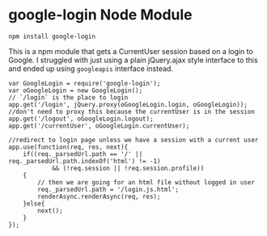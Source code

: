 google-login Node Module
=======================

`npm install google-login`

This is a npm module that gets a CurrentUser session based on a login to Google. I struggled with just using a plain jQuery.ajax style interface to this and ended up using `googleapis` interface instead.

	var GoogleLogin = require('google-login');
	var oGoogleLogin = new GoogleLogin();
	// `/login` is the place to login
	app.get('/login', jQuery.proxy(oGoogleLogin.login, oGoogleLogin));
	//don't need to proxy this because the currentUser is in the session 
	app.get('/logout', oGoogleLogin.logout);
	app.get('/currentUser', oGoogleLogin.currentUser);

	//redirect to login page unless we have a session with a current user
	app.use(function(req, res, next){
		if((req._parsedUrl.path == '/' || req._parsedUrl.path.indexOf('html') != -1) 
				&& (!req.session || !req.session.profile))
		{
			// then we are going for an html file without logged in user
			req._parsedUrl.path = '/login.js.html';
			renderAsync.renderAsync(req, res); 
		}else{
			next();
		}
	});
